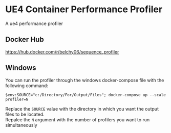# UE4 Container Performance Profiler

A ue4 performance profiler

## Docker Hub
https://hub.docker.com/r/belchy06/sequence_profiler

## Windows
You can run the profiler through the windows docker-compose file with the following command:

`$env:SOURCE="c:/Directory/For/Output/Files"; docker-compose up --scale profiler=N`

Replace the `SOURCE` value with the directory in which you want the output files to be located.  
Repalce the `N` argument with the number of profilers you want to run simultaneously